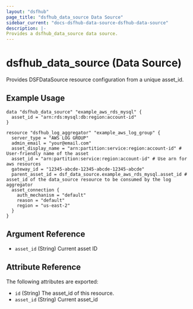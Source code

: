 ```yaml
---
layout: "dsfhub"
page_title: "dsfhub_data_source Data Source"
sidebar_current: "docs-dsfhub-data-source-dsfhub-data-source"
description: |-
Provides a dsfhub_data_source data source.  
---
```



# dsfhub_data_source (Data Source)

Provides DSFDataSource resource configuration from a unique asset_id.

## Example Usage

```hcl
data "dsfhub_data_source" "example_aws_rds_mysql" {
  asset_id = "arn:rds:mysql:db:region:account-id"
}

resource "dsfhub_log_aggregator" "example_aws_log_group" {
  server_type = "AWS LOG GROUP"
  admin_email = "your@email.com"
  asset_display_name = "arn:partition:service:region:account-id" # User-friendly name of the asset
  asset_id = "arn:partition:service:region:account-id" # Use arn for aws resources
  gateway_id = "12345-abcde-12345-abcde-12345-abcde"
  parent_asset_id = dsf_data_source.example_aws_rds_mysql.asset_id # asset_id of the data_source resource to be consumed by the log aggregator
  asset_connection {
    auth_mechanism = "default"
    reason = "default"
    region = "us-east-2"
  }
}
```

## Argument Reference

- `asset_id` (String) Current asset ID

## Attribute Reference

The following attributes are exported:

- `id` (String) The asset_id of this resource.
- `asset_id` (String) Current asset_id
